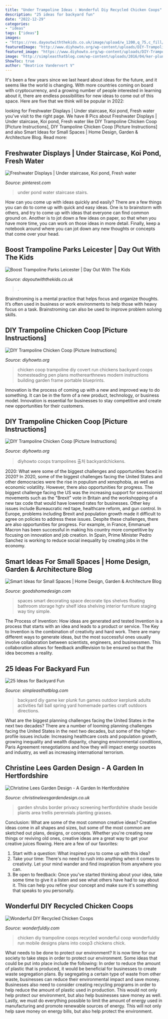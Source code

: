 ```yaml
---
title: "Under Trampoline Ideas : Wonderful Diy Recycled Chicken Coops"
description: "25 ideas for backyard fun"
date: "2022-12-29"
categories:
- "ideas"
tags: ["ideas"]
images:
- "https://res.dayoutwiththekids.co.uk/image/upload/w_1200,q_75,c_fill/v1594047062/attractions/b/boost-trampoline-parks-leicester-258a8b82/mezz-view-2.jpg"
featuredImage: "http://www.diyhowto.org/wp-content/uploads/DIY-Trampoline-Chicken-Coop-Instructions-03-DIYHowto.jpg"
featured_image: "https://www.diyhowto.org/wp-content/uploads/DIY-Trampoline-Frame-Chicken-Coop-Inspiration-02-DIYHowto.jpg"
image: "http://simpleasthatblog.com/wp-content/uploads/2016/04/ker-plunk-main-image-vertical.jpg"
ShowToc: true
author: "Beatrice Vandervort V"
---
```



It's been a few years since we last heard about ideas for the future, and it seems like the world is changing. With more countries coming on board with cryptocurrency, and a growing number of people interested in learning about it, there are endless possibilities for new ideas to come out of this space. Here are five that we think will be popular in 2022: 

	

		
looking for Freshwater Displays | Under staircase, Koi pond, Fresh water you've visit to the right page. We have 8 Pics about Freshwater Displays | Under staircase, Koi pond, Fresh water like DIY Trampoline Chicken Coop [Picture Instructions], DIY Trampoline Chicken Coop [Picture Instructions] and also Smart Ideas for Small Spaces | Home Design, Garden &amp; Architecture Blog. Read more:
		
    
## Freshwater Displays | Under Staircase, Koi Pond, Fresh Water

<img loading=lazy src="https://i.pinimg.com/originals/fd/d5/83/fdd583c5e85a579328471e05255b74e6.jpg" onerror="this.onerror=null;this.src='https://tse1.mm.bing.net/th?id=OIP.WXwsju59qF98oM0bFwa7qwHaHa&amp;pid=15.1';" alt="Freshwater Displays | Under staircase, Koi pond, Fresh water">

_Source: pinterest.com_

>under pond water staircase stairs. 

	

How can you come up with ideas quickly and easily?
There are a few things you can do to come up with quick and easy ideas. One is to brainstorm with others, and try to come up with ideas that everyone can find common ground on. Another is to jot down a few ideas on paper, so that when you have more time, you can work on those ideas in more detail. Finally, keep a notebook around where you can jot down any new thoughts or concepts that come over your head.

    
## Boost Trampoline Parks Leicester | Day Out With The Kids

<img loading=lazy src="https://res.dayoutwiththekids.co.uk/image/upload/w_1200,q_75,c_fill/v1594047062/attractions/b/boost-trampoline-parks-leicester-258a8b82/mezz-view-2.jpg" onerror="this.onerror=null;this.src='https://tse4.mm.bing.net/th?id=OIP.Pk7arwpAvTMUuWlu08fs7gHaE8&amp;pid=15.1';" alt="Boost Trampoline Parks Leicester | Day Out With The Kids">

_Source: dayoutwiththekids.co.uk_

>. 

	

Brainstroming is a mental practice that helps focus and organize thoughts. It’s often used in business or work environments to help those with heavy focus on a task. Brainstroming can also be used to improve problem solving skills.

    
## DIY Trampoline Chicken Coop [Picture Instructions]

<img loading=lazy src="http://www.diyhowto.org/wp-content/uploads/DIY-Trampoline-Chicken-Coop-Instructions-03-DIYHowto.jpg" onerror="this.onerror=null;this.src='https://tse1.mm.bing.net/th?id=OIP.5YGm0u9AH46qczeUoW8LUgHaE8&amp;pid=15.1';" alt="DIY Trampoline Chicken Coop [Picture Instructions]">

_Source: diyhowto.org_

>chicken coop trampoline diy covert run chickens backyard coops homesteading pen plans motherearthnews modern instructions building garden frame portable blueprints. 

	

Innovation is the process of coming up with a new and improved way to do something. It can be in the form of a new product, technology, or business model. Innovation is essential for businesses to stay competitive and create new opportunities for their customers.

    
## DIY Trampoline Chicken Coop [Picture Instructions]

<img loading=lazy src="https://www.diyhowto.org/wp-content/uploads/DIY-Trampoline-Frame-Chicken-Coop-Inspiration-02-DIYHowto.jpg" onerror="this.onerror=null;this.src='https://tse4.mm.bing.net/th?id=OIP.OfziWAyf7QG4wmEfy_FrGAHaFj&amp;pid=15.1';" alt="DIY Trampoline Chicken Coop [Picture Instructions]">

_Source: diyhowto.org_

>diyhowto coops trampolines 출처 backyardchickens. 

	

2020: What were some of the biggest challenges and opportunities faced in 2020?
In 2020, some of the biggest challenges facing the United States and other democracies were the rise in populism and xenophobia, as well as economic volatility. However, there also opportunities for progress. The biggest challenge facing the US was the increasing support for secessionist movements such as the "Brexit" vote in Britain and the workshopping of a new tax code that would have lowered rates for businesses. Other key issues include Bureaucratic red tape, healthcare reform, and gun control. In Europe, problems including Brexit and population growth made it difficult to agree on policies to address these issues. Despite these challenges, there are also opportunities for progress. For example, in France, Emmanuel Macron has been successful in making his country more competitive by focusing on innovation and job creation. In Spain, Prime Minister Pedro Sanchez is working to reduce social inequality by creating jobs in the economy.

    
## Smart Ideas For Small Spaces | Home Design, Garden &amp; Architecture Blog

<img loading=lazy src="http://goodshomedesign.com/wp-content/uploads/2012/09/Smart-Ideas-for-Small-Spaces-6-e1347382184550.jpg" onerror="this.onerror=null;this.src='https://tse3.mm.bing.net/th?id=OIP.yb4MWIGobR41nJfRRX5qCAHaJ4&amp;pid=15.1';" alt="Smart Ideas for Small Spaces | Home Design, Garden &amp; Architecture Blog">

_Source: goodshomedesign.com_

>spaces smart decorating space decorate tips shelves floating bathroom storage hgtv shelf idea shelving interior furniture staging way tiny simple. 

	

The Process of Invention: How ideas are generated and tested
Invention is a process that starts with an idea and leads to a product or service. The Key to Invention is the combination of creativity and hard work. There are many different ways to generate ideas, but the most successful ones usually involve collaboration between scientists, engineers, and businessmen. This collaboration allows for feedback andRevision to be ensured so that the idea becomes a reality.

    
## 25 Ideas For Backyard Fun

<img loading=lazy src="http://simpleasthatblog.com/wp-content/uploads/2016/04/ker-plunk-main-image-vertical.jpg" onerror="this.onerror=null;this.src='https://tse4.mm.bing.net/th?id=OIP.63Eq41t-6dGeuIgvTvH02AHaLH&amp;pid=15.1';" alt="25 Ideas for Backyard Fun">

_Source: simpleasthatblog.com_

>backyard diy game ker plunk fun games outdoor kerplunk adults activities fall ball spring yard homemade parties craft outdoors directions. 

	

What are the biggest planning challenges facing the United States in the next two decades?
There are a number of looming planning challenges facing the United States in the next two decades, but some of the higher-profile issues include: Increasing healthcare costs and population growth, growing inequality and wealth disparity, changing environmental conditions, Paris Agreement renegotiations and how they will impact energy sources and industry, as well as increasing international terrorism.

    
## Christine Lees Garden Design - A Garden In Hertfordshire

<img loading=lazy src="https://www.christineleesgardendesign.co.uk/images/h5b.jpg" onerror="this.onerror=null;this.src='https://tse4.mm.bing.net/th?id=OIP.Y-nraJoVmGMP7RCgBI0ZVQHaFj&amp;pid=15.1';" alt="Christine Lees Garden Design - A Garden In Hertfordshire">

_Source: christineleesgardendesign.co.uk_

>garden shrubs border privacy screening hertfordshire shade beside plants area trellis perennials planting grasses. 

	

Conclusion: What are some of the most common creative ideas?
Creative ideas come in all shapes and sizes, but some of the most common are sketched out plans, designs, or concepts. Whether you're creating new things or reviving old ones, creative ideas are a great way to get your creative juices flowing. Here are a few of our favorites:
1. Start with a question: What inspired you to come up with this idea?
2. Take your time: There's no need to rush into anything when it comes to creativity. Let your mind wander and find inspiration from anywhere you can.
3. Be open to feedback: Once you've started thinking about your idea, take some time to give it a listen and see what others have had to say about it. This can help you refine your concept and make sure it's something that speaks to you personally.

    
## Wonderful DIY Recycled Chicken Coops

<img loading=lazy src="http://cdn.wonderfuldiy.com/wp-content/uploads/2015/01/Trampoline-Chicken-Coop3-wonderfuldiy.jpg" onerror="this.onerror=null;this.src='https://tse3.mm.bing.net/th?id=OIP.lFD2DJjgXutUiJU1MvYr5QHaGs&amp;pid=15.1';" alt="Wonderful DIY Recycled Chicken Coops">

_Source: wonderfuldiy.com_

>chicken diy trampoline coops recycled wonderful coop wonderfuldiy run mobile designs plans into coop3 chickens chick. 

	

What needs to be done to protect our environment?
It is now time for our society to take steps in order to protect our environment. Some ideas that could be put into place include the following:
In order to reduce the amount of plastic that is produced, it would be beneficial for businesses to create waste segregation plans. By segregating a certain type of waste from other waste, businesses can reduce their environmental impact and save money. Businesses also need to consider creating recycling programs in order to help reduce the amount of plastic used in production. This would not only help protect our environment, but also help businesses save money as well. Lastly, we must do everything possible to limit the amount of energy used in manufacturing and promote renewable sources of energy. This will not only help save money on energy bills, but also help protect the environment.

